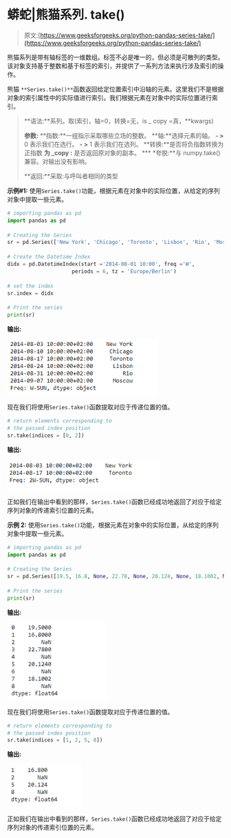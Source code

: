 # 蟒蛇|熊猫系列. take()

> 原文:[https://www.geeksforgeeks.org/python-pandas-series-take/](https://www.geeksforgeeks.org/python-pandas-series-take/)

熊猫系列是带有轴标签的一维数组。标签不必是唯一的，但必须是可散列的类型。该对象支持基于整数和基于标签的索引，并提供了一系列方法来执行涉及索引的操作。

熊猫 `**Series.take()**`函数返回给定位置索引中沿轴的元素。这里我们不是根据对象的索引属性中的实际值进行索引。我们根据元素在对象中的实际位置进行索引。

> **语法:**系列。取(索引，轴=0，转换=无，is _ copy =真，**kwargs)
> 
> **参数:**
> **指数:**一组指示采取哪些立场的整数。
> **轴:**选择元素的轴。
> **- >** 0 表示我们在选行。
> **- >** 1 表示我们在选列。
> **转换:**是否将负指数转换为正指数
> **为 _copy :** 是否返回原对象的副本。
> *** *夸脱:**与 numpy.take()兼容。对输出没有影响。
> 
> **返回:**采取:与呼叫者相同的类型

**示例#1:** 使用`Series.take()`功能，根据元素在对象中的实际位置，从给定的序列对象中提取一些元素。

```py
# importing pandas as pd
import pandas as pd

# Creating the Series
sr = pd.Series(['New York', 'Chicago', 'Toronto', 'Lisbon', 'Rio', 'Moscow'])

# Create the Datetime Index
didx = pd.DatetimeIndex(start ='2014-08-01 10:00', freq ='W', 
                     periods = 6, tz = 'Europe/Berlin') 

# set the index
sr.index = didx

# Print the series
print(sr)
```

**输出:**

![](img/b50676c0b2fee5f5081a878b2e8c0c96.png)

现在我们将使用`Series.take()`函数提取对应于传递位置的值。

```py
# return elements corresponding to
# the passed index position
sr.take(indices = [0, 2])
```

**输出:**

![](img/3b6e537f0d8192046ed5e980812280dd.png)

正如我们在输出中看到的那样，`Series.take()`函数已经成功地返回了对应于给定序列对象的传递索引位置的元素。

**示例 2:** 使用`Series.take()`功能，根据元素在对象中的实际位置，从给定的序列对象中提取一些元素。

```py
# importing pandas as pd
import pandas as pd

# Creating the Series
sr = pd.Series([19.5, 16.8, None, 22.78, None, 20.124, None, 18.1002, None])

# Print the series
print(sr)
```

**输出:**

![](img/73b9e509d25fea63c7654debcf4e5a3b.png)

现在我们将使用`Series.take()`函数提取对应于传递位置的值。

```py
# return elements corresponding to
# the passed index position
sr.take(indices = [1, 2, 5, 8])
```

**输出:**

![](img/2727437e0288b1c91f51101dde8ea26b.png)

正如我们在输出中看到的那样，`Series.take()`函数已经成功地返回了对应于给定序列对象的传递索引位置的元素。
